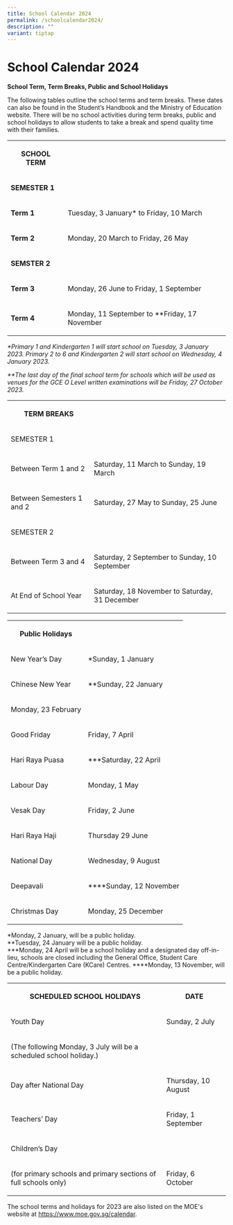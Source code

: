 ```yaml
---
title: School Calendar 2024
permalink: /schoolcalendar2024/
description: ""
variant: tiptap
---
```

<h1>School Calendar 2024</h1><p><strong>School Term, Term Breaks, Public and School Holidays</strong></p><p>The following tables outline the school terms and term breaks. These dates can also be found in the Student’s Handbook and the Ministry of Education website. There will be no school activities during term breaks, public and school holidays to allow students to take a break and spend quality time with their families.</p><p></p><table><tbody><tr><th rowspan="1" colspan="1"><p>SCHOOL TERM</p></th><th rowspan="1" colspan="1"><p></p></th></tr><tr><td rowspan="1" colspan="1"><p><strong>SEMESTER 1</strong></p></td><td rowspan="1" colspan="1"><p></p></td></tr><tr><td rowspan="1" colspan="1"><p><strong>Term 1</strong></p></td><td rowspan="1" colspan="1"><p>Tuesday, 3 January* to Friday, 10 March</p></td></tr><tr><td rowspan="1" colspan="1"><p><strong>Term 2</strong></p></td><td rowspan="1" colspan="1"><p>Monday, 20 March to Friday, 26 May</p></td></tr><tr><td rowspan="1" colspan="1"><p><strong>SEMSTER 2</strong></p></td><td rowspan="1" colspan="1"><p></p></td></tr><tr><td rowspan="1" colspan="1"><p><strong>Term 3</strong></p></td><td rowspan="1" colspan="1"><p>Monday, 26 June to Friday, 1 September</p></td></tr><tr><td rowspan="1" colspan="1"><p><strong>Term 4</strong></p></td><td rowspan="1" colspan="1"><p>Monday, 11 September to **Friday, 17 November</p></td></tr></tbody></table><p><em>*Primary 1 and Kindergarten 1 will start school on Tuesday, 3 January 2023. Primary 2 to 6 and Kindergarten 2 will start school on Wednesday, 4 January 2023.</em></p><p><em>**The last day of the final school term for schools which will be used as venues for the GCE O Level written examinations will be Friday, 27 October 2023.</em></p><table><tbody><tr><th rowspan="1" colspan="1"><p><strong>TERM BREAKS</strong></p></th><th rowspan="1" colspan="1"><p></p></th></tr><tr><td rowspan="1" colspan="1"><p>SEMESTER 1</p></td><td rowspan="1" colspan="1"><p></p></td></tr><tr><td rowspan="1" colspan="1"><p>Between Term 1 and 2</p></td><td rowspan="1" colspan="1"><p>Saturday, 11 March to Sunday, 19 March</p></td></tr><tr><td rowspan="1" colspan="1"><p>Between Semesters 1 and 2</p></td><td rowspan="1" colspan="1"><p>Saturday, 27 May to Sunday, 25 June</p></td></tr><tr><td rowspan="1" colspan="1"><p>SEMESTER 2</p></td><td rowspan="1" colspan="1"><p></p></td></tr><tr><td rowspan="1" colspan="1"><p>Between Term 3 and 4</p></td><td rowspan="1" colspan="1"><p>Saturday, 2 September to Sunday, 10 September</p></td></tr><tr><td rowspan="1" colspan="1"><p>At End of School Year</p></td><td rowspan="1" colspan="1"><p>Saturday, 18 November to Saturday, 31 December</p></td></tr></tbody></table><table><tbody><tr><th rowspan="1" colspan="1"><p>Public Holidays</p></th><th rowspan="1" colspan="1"><p></p></th></tr><tr><td rowspan="1" colspan="1"><p>New Year’s Day</p></td><td rowspan="1" colspan="1"><p>*Sunday, 1 January</p></td></tr><tr><td rowspan="1" colspan="1"><p>Chinese New Year</p></td><td rowspan="1" colspan="1"><p>**Sunday, 22 January</p></td></tr><tr><td rowspan="1" colspan="1"><p>Monday, 23 February</p></td><td rowspan="1" colspan="1"><p></p></td></tr><tr><td rowspan="1" colspan="1"><p>Good Friday</p></td><td rowspan="1" colspan="1"><p>Friday, 7 April</p></td></tr><tr><td rowspan="1" colspan="1"><p>Hari Raya Puasa</p></td><td rowspan="1" colspan="1"><p>***Saturday, 22 April</p></td></tr><tr><td rowspan="1" colspan="1"><p>Labour Day</p></td><td rowspan="1" colspan="1"><p>Monday, 1 May</p></td></tr><tr><td rowspan="1" colspan="1"><p>Vesak Day</p></td><td rowspan="1" colspan="1"><p>Friday, 2 June</p></td></tr><tr><td rowspan="1" colspan="1"><p>Hari Raya Haji</p></td><td rowspan="1" colspan="1"><p>Thursday 29 June</p></td></tr><tr><td rowspan="1" colspan="1"><p>National Day</p></td><td rowspan="1" colspan="1"><p>Wednesday, 9 August</p></td></tr><tr><td rowspan="1" colspan="1"><p>Deepavali</p></td><td rowspan="1" colspan="1"><p>****Sunday, 12 November</p></td></tr><tr><td rowspan="1" colspan="1"><p>Christmas Day</p></td><td rowspan="1" colspan="1"><p>Monday, 25 December</p></td></tr></tbody></table><p>*Monday, 2 January, will be a public holiday.<br>**Tuesday, 24 January will be a public holiday.<br>***Monday, 24 April will be a school holiday and a designated day off-in-lieu, schools are closed including the General Office, Student Care Centre/Kindergarten Care (KCare) Centres. ****Monday, 13 November, will be a public holiday.</p><table><tbody><tr><th rowspan="1" colspan="1"><p>SCHEDULED SCHOOL HOLIDAYS</p></th><th rowspan="1" colspan="1"><p>DATE</p></th></tr><tr><td rowspan="1" colspan="1"><p>Youth Day</p></td><td rowspan="1" colspan="1"><p>Sunday, 2 July</p></td></tr><tr><td rowspan="1" colspan="1"><p>(The following Monday, 3 July will be a scheduled school holiday.)</p></td><td rowspan="1" colspan="1"><p></p></td></tr><tr><td rowspan="1" colspan="1"><p>Day after National Day</p></td><td rowspan="1" colspan="1"><p>Thursday, 10 August</p></td></tr><tr><td rowspan="1" colspan="1"><p>Teachers’ Day</p></td><td rowspan="1" colspan="1"><p>Friday, 1 September</p></td></tr><tr><td rowspan="1" colspan="1"><p>Children’s Day</p></td><td rowspan="1" colspan="1"><p></p></td></tr><tr><td rowspan="1" colspan="1"><p>(for primary schools and primary sections of full schools only)</p></td><td rowspan="1" colspan="1"><p>Friday, 6 October</p></td></tr></tbody></table><p>The school terms and holidays for 2023 are also listed on the MOE's website at&nbsp;<a href="https://www.moe.gov.sg/calendar" rel="noopener noreferrer nofollow" target="_blank">https://www.moe.gov.sg/calendar</a>.</p>